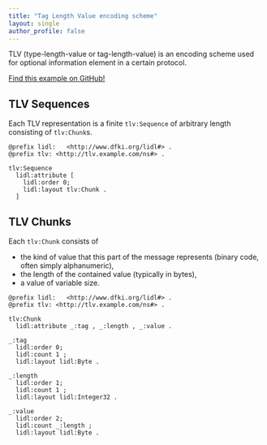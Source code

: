 ```yaml
---
title: "Tag Length Value encoding scheme"
layout: single
author_profile: false
---
```


TLV (type-length-value or tag-length-value) is an encoding scheme used for optional information element in a certain protocol.

[Find this example on GitHub!](https://github.com/linkeddatalayouts/vocabularies/tree/master/examples/TLV)

## TLV Sequences

Each TLV representation is a finite `tlv:Sequence` of arbitrary length consisting of `tlv:Chunk`s.

```
@prefix lidl:   <http://www.dfki.org/lidl#> .
@prefix tlv: <http://tlv.example.com/ns#> .

tlv:Sequence
  lidl:attribute [
    lidl:order 0;
    lidl:layout tlv:Chunk .
  ]
```

## TLV Chunks

Each `tlv:Chunk` consists of  
- the kind of value that this part of the message represents (binary code, often simply alphanumeric), 
- the length of the contained value (typically in bytes),
- a value of variable size.
 
```
@prefix lidl:   <http://www.dfki.org/lidl#> .
@prefix tlv: <http://tlv.example.com/ns#> .

tlv:Chunk
  lidl:attribute _:tag , _:length , _:value .
  
_:tag
  lidl:order 0;
  lidl:count 1 ;
  lidl:layout lidl:Byte .
  
_:length
  lidl:order 1;
  lidl:count 1 ;
  lidl:layout lidl:Integer32 .
  
_:value
  lidl:order 2;
  lidl:count _:length ;
  lidl:layout lidl:Byte . 
```